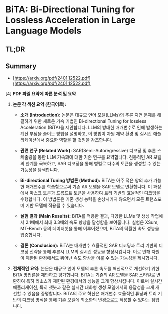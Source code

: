 # BiTA: Bi-Directional Tuning for Lossless Acceleration in Large Language Models
## TL;DR
## Summary
- [https://arxiv.org/pdf/2401.12522.pdf](https://arxiv.org/pdf/2401.12522.pdf)

[4] **PDF 파일 요약에 따른 분석 및 요약**

1. **논문 각 섹션 요약 (한국어로):**

   - **소개 (Introduction):**
     논문은 대규모 언어 모델(LLMs)의 추론 지연 문제를 해결하기 위한 새로운 가속 기법인 Bi-directional Tuning for lossless Acceleration (BiTA)을 제안합니다. LLM의 방대한 매개변수로 인해 발생하는 계산 부담을 줄이는 방법을 설명하고, 이 방법이 자원 제약 환경 및 실시간 애플리케이션에서 중요한 역할을 할 것임을 강조합니다.

   - **관련 연구 (Related Work):**
     SAR(Semi-Autoregressive) 디코딩 및 추론 스케줄링을 통한 LLM 가속화에 대한 기존 연구를 요약합니다. 전통적인 AR 모델의 한계를 극복하고, SAR 디코딩을 통해 병렬로 다수의 토큰을 생성할 수 있는 가능성을 탐색합니다.

   - **Bi-directional Tuning 방법론 (Method):**
     BiTA는 아주 적은 양의 추가 가능한 매개변수를 학습함으로써 기존 AR 모델을 SAR 모델로 변환합니다. 이 과정에서 마스크 토큰과 프롬프트 토큰을 사용하여 트리 기반의 효율적인 디코딩을 수행합니다. 이 방법론은 기존 생성 능력을 손상시키지 않으면서 모든 트랜스포머 기반 모델에 적용될 수 있습니다.

   - **실험 결과 (Main Results):**
     BiTA를 적용한 결과, 다양한 LLMs 및 생성 작업에서 2.1배에서 최대 3.3배의 속도 향상을 달성함을 보여줍니다. 실험은 XSum, MT-Bench 등의 데이터셋을 통해 이루어졌으며, BiTA의 탁월한 속도 성능을 입증합니다.

   - **결론 (Conclusion):**
     BiTA는 매개변수 효율적인 SAR 디코딩과 트리 기반의 디코딩 전략을 통해 추론시 LLM의 실시간 성능을 향상시킵니다. 이로 인해 자원이 제한된 환경에서도 뛰어난 속도 향상을 이룰 수 있는 가능성을 제시합니다.

2. **전체적인 요약:**
   논문은 대규모 언어 모델의 추론 속도를 혁신적으로 개선하기 위한 BiTA 방법론을 제안하고 평가합니다. BiTA는 기존의 AR 모델을 SAR 스타일로 변환하여 특히 리소스가 제한된 환경에서의 성능을 크게 향상시킵니다. 이로써 실시간 애플리케이션, 특히 챗봇과 같은 실시간 대화형 생성 모델에서의 응답성을 크게 개선할 수 있음을 증명합니다. BiTA의 주요 혁신은 매개변수 효율적인 튜닝과 트리 기반의 디코딩 방식을 통해 기존 모델에 최소한의 변경으로도 적용할 수 있다는 점입니다.